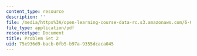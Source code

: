 ```yaml
---
content_type: resource
description: ''
file: /media/https%3A/open-learning-course-data-rc.s3.amazonaws.com/6-050j-information-and-entropy-spring-2008/75e936d9bacb0fb5b97a9355dcaca045_MIT6_050JS08_ps_02.pdf
file_type: application/pdf
resourcetype: Document
title: Problem Set 2
uid: 75e936d9-bacb-0fb5-b97a-9355dcaca045
---
```

